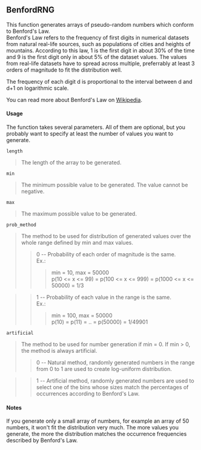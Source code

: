 ## BenfordRNG

This function generates arrays of pseudo-random numbers which conform to Benford's Law.  
Benford's Law refers to the frequency of first digits in numerical datasets from natural real-life sources, such as populations of cities and heights of mountains. According to this law, 1 is the first digit in about 30% of the time and 9 is the first digit only in about 5% of the dataset values. The values from real-life datasets have to spread across multiple, preferrably at least 3 orders of magnitude to fit the distribution well.

The frequency of each digit d is proportional to the interval between d and d+1 on logarithmic scale.

You can read more about Benford's Law on [Wikipedia](http://en.wikipedia.org/wiki/Benford%27s_law).

#### Usage

The function takes several parameters. All of them are optional, but you probably want to specify at least the number of values you want to generate.

`length`
> The length of the array to be generated. 

`min`
> The minimum possible value to be generated. The value cannot be negative.

`max`
> The maximum possible value to be generated.

`prob_method`
> The method to be used for distribution of generated values over the whole range defined by min and max values.
> > 0 -- Probability of each order of magnitude is the same.  
> >          Ex.: 
> > > min = 10, max = 50000  
      p(10 <= x <= 99) = p(100 <= x <= 999) = p(1000 <= x <= 50000) = 1/3
      
> >  1 --    Probability of each value in the range is the same.  
> >  Ex.: 
> > > min = 100, max = 50000  
      p(10) = p(11) = .. = p(50000) = 1/49901
                                
`artificial`
> The method to be used for number generation if min = 0. If min > 0, the method is always artificial.
> > 0 --    Natural method, randomly generated numbers in the range from 0 to 1 are used to create log-uniform distribution.

> > 1 --    Artificial method, randomly generated numbers are used to select one of the bins whose sizes match the percentages of occurrences according to Benford's Law.

#### Notes

If you generate only a small array of numbers, for example an array of 50 numbers, it won't fit the distribution very much. The more values you generate, the more the distribution matches the occurrence frequencies described by Benford's Law.

